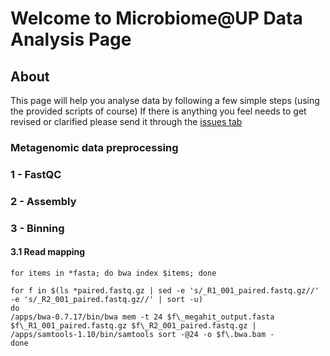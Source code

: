 # Welcome to Microbiome@UP Data Analysis Page

## About
This page will help you analyse data by following a few simple steps (using the provided scripts of course)
If there is anything you feel needs to get revised or clarified please send it through the [issues tab](https://github.com/SAmicrobiomes/Wrangler/issues)

### Metagenomic data preprocessing 

### 1 - FastQC

### 2 - Assembly

### 3 - Binning
#### 3.1 Read mapping
```
for items in *fasta; do bwa index $items; done
```

```
for f in $(ls *paired.fastq.gz | sed -e 's/_R1_001_paired.fastq.gz//' -e 's/_R2_001_paired.fastq.gz//' | sort -u)
do
/apps/bwa-0.7.17/bin/bwa mem -t 24 $f\_megahit_output.fasta  $f\_R1_001_paired.fastq.gz $f\_R2_001_paired.fastq.gz | /apps/samtools-1.10/bin/samtools sort -@24 -o $f\.bwa.bam -
done
```






